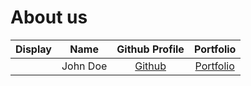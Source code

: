 # About us

Display | Name |            Github Profile             | Portfolio 
--------|:----:|:-------------------------------------:|:---------:
![]() | John Doe | [Github](https://github.com/dextboy/) | [Portfolio]()

